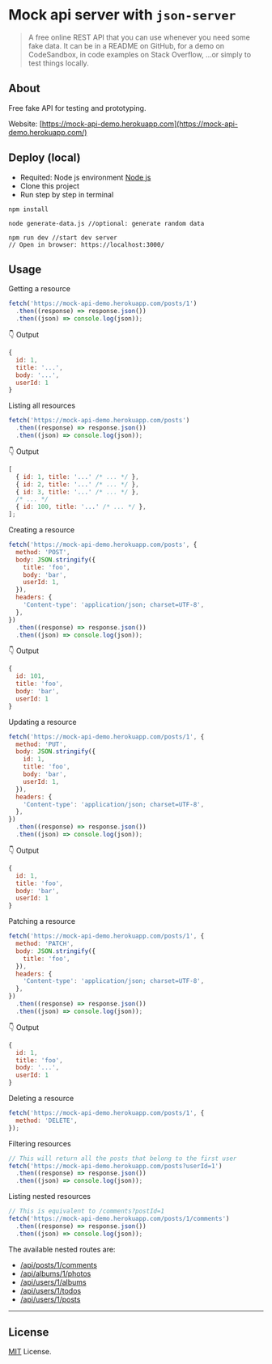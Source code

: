 # Mock api server with `json-server`

> A free online REST API that you can use whenever you need some fake data. It can be in a README on GitHub, for a demo on CodeSandbox, in code examples on Stack Overflow, ...or simply to test things locally.


## About

Free fake API for testing and prototyping.

Website: [https://mock-api-demo.herokuapp.com](https://mock-api-demo.herokuapp.com/)

## Deploy (local)

- Requited: Node js environment [Node js](https://nodejs.org/en/)
- Clone this project
- Run step by step in terminal

```
npm install

node generate-data.js //optional: generate random data

npm run dev //start dev server
// Open in browser: https://localhost:3000/
```

## Usage
Getting a resource

```js
fetch('https://mock-api-demo.herokuapp.com/posts/1')
  .then((response) => response.json())
  .then((json) => console.log(json));
```
👇 Output
```js
{
  id: 1,
  title: '...',
  body: '...',
  userId: 1
}
```

Listing all resources
```js
fetch('https://mock-api-demo.herokuapp.com/posts')
  .then((response) => response.json())
  .then((json) => console.log(json));
```
👇 Output
```js
[
  { id: 1, title: '...' /* ... */ },
  { id: 2, title: '...' /* ... */ },
  { id: 3, title: '...' /* ... */ },
  /* ... */
  { id: 100, title: '...' /* ... */ },
];
```

Creating a resource
```js
fetch('https://mock-api-demo.herokuapp.com/posts', {
  method: 'POST',
  body: JSON.stringify({
    title: 'foo',
    body: 'bar',
    userId: 1,
  }),
  headers: {
    'Content-type': 'application/json; charset=UTF-8',
  },
})
  .then((response) => response.json())
  .then((json) => console.log(json));
```
👇 Output
```js
{
  id: 101,
  title: 'foo',
  body: 'bar',
  userId: 1
}
```
Updating a resource
```js
fetch('https://mock-api-demo.herokuapp.com/posts/1', {
  method: 'PUT',
  body: JSON.stringify({
    id: 1,
    title: 'foo',
    body: 'bar',
    userId: 1,
  }),
  headers: {
    'Content-type': 'application/json; charset=UTF-8',
  },
})
  .then((response) => response.json())
  .then((json) => console.log(json));
```
👇 Output
```js
{
  id: 1,
  title: 'foo',
  body: 'bar',
  userId: 1
}
```
Patching a resource
```js
fetch('https://mock-api-demo.herokuapp.com/posts/1', {
  method: 'PATCH',
  body: JSON.stringify({
    title: 'foo',
  }),
  headers: {
    'Content-type': 'application/json; charset=UTF-8',
  },
})
  .then((response) => response.json())
  .then((json) => console.log(json));
```
👇 Output
```js
{
  id: 1,
  title: 'foo',
  body: '...',
  userId: 1
}
```

Deleting a resource
```js
fetch('https://mock-api-demo.herokuapp.com/posts/1', {
  method: 'DELETE',
});
```

Filtering resources
```js
// This will return all the posts that belong to the first user
fetch('https://mock-api-demo.herokuapp.com/posts?userId=1')
  .then((response) => response.json())
  .then((json) => console.log(json));
```


Listing nested resources
```js
// This is equivalent to /comments?postId=1
fetch('https://mock-api-demo.herokuapp.com/posts/1/comments')
  .then((response) => response.json())
  .then((json) => console.log(json));
```

The available nested routes are:
- [/api/posts/1/comments](https://mock-api-demo.herokuapp.com/api/posts/1/comments)
- [/api/albums/1/photos](https://mock-api-demo.herokuapp.com/api/albums/1/photos)
- [/api/users/1/albums](https://mock-api-demo.herokuapp.com/api/users/1/albums)
- [/api/users/1/todos](https://mock-api-demo.herokuapp.com/api/users/1/todos)
- [/api/users/1/posts](https://mock-api-demo.herokuapp.com/api/users/1/posts)
---

## License

[MIT](LICENSE) License.